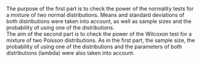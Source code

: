 The purpose of the first part is to check the power of the normality tests for a mixture of two normal distributions. Means and standard deviations of both distributions were taken into account, as well as sample sizes and the probability of using one of the distributions.  
The aim of the second part is to check the power of the Wilcoxon test for a mixture of two Poisson distributions. As in the first part, the sample size, the probability of using one of the distributions and the parameters of both distributions (lambda) were also taken into account.
